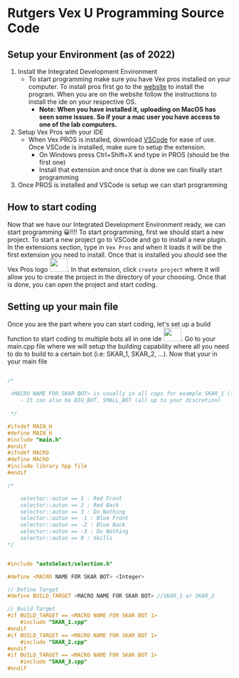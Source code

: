 # Rutgers Vex U Programming Source Code 

## Setup your Environment (as of 2022)
1. Install the Integrated Development Environment
    + To start programming make sure you have Vex pros installed on your computer. To install pros first go to the <a href="https://pros.cs.purdue.edu/v5/getting-started/installation.html">website</a> to install the program. When you are on the website follow the instructions to install the ide on your respective OS.
        + **Note: When you have installed it, uploading on MacOS has seen some issues. So if your a mac user you have access to one of the lab computers.**
2. Setup Vex Pros with your IDE
    + When Vex PROS is installed, download <a href="https://code.visualstudio.com/download">VSCode</a> for ease of use. Once VSCode is installed, make sure to setup the extension.
        + On Windows press Ctrl+Shift+X and type in PROS (should be the first one)
        + Install that extension and once that is done we can finally start programming
3. Once PROS is installed and VSCode is setup we can start programming 

## How to start coding
Now that we have our Integrated Development Environment ready, we can start programming 😀!!!! To start programming, first we should start a new project. To start a new project go to VSCode and go to install a new plugin. In the extensions section, type in `Vex Pros` and when it loads it will be the first extension you need to install. Once that is installed you should see the Vex Pros logo <img src="https://user-images.githubusercontent.com/22580992/123097191-e198b480-d3fd-11eb-903c-4c267f59fac1.png" width=40px height=30px/>. In that extension, click `create project` where it will allow you to create the project in the directory of your choosing. Once that is done, you can open the project and start coding.

## Setting up your main file
Once you are the part where you can start coding, let's set up a build function to start coding to multiple bots all in one ide <img src="https://i.ytimg.com/vi/P9PD8V_iyxQ/maxresdefault.jpg" width=40px height=30px/>. Go to your main.cpp file where we will setup the building capability where all you need to do to build to a certain bot (i.e: SKAR_1, SKAR_2, ...). Now that your in your main file 

```cpp

/*
 
 <MACRO NAME FOR SKAR BOT> is usually in all caps for example SKAR_1 (for the first skar bot) 
    - It can also be BIG_BOT, SMALL_BOT (all up to your discretion)
 
 */

#ifndef MAIN_H
#define MAIN_H
#include "main.h"
#endif
#ifndef MACRO
#define MACRO
#include library hpp file
#endif

/*

    selector::auton == 1 : Red Front
    selector::auton == 2 : Red Back
    selector::auton == 3 : Do Nothing
    selector::auton == -1 : Blue Front
    selector::auton == -2 : Blue Back
    selector::auton == -3 : Do Nothing
    selector::auton == 0 : Skills
*/


#include "autoSelect/selection.h"

#define <MACRO NAME FOR SKAR BOT> <Integer>

// Define Target
#define BUILD_TARGET <MACRO NAME FOR SKAR BOT> //SKAR_1 or SKAR_2

// Build Target
#if BUILD_TARGET == <MACRO NAME FOR SKAR BOT 1>
    #include "SKAR_1.cpp"
#endif
#if BUILD_TARGET == <MACRO NAME FOR SKAR BOT 1>
    #include "SKAR_2.cpp"
#endif
#if BUILD_TARGET == <MACRO NAME FOR SKAR BOT 1>
    #include "SKAR_3.cpp"
#endif
```
